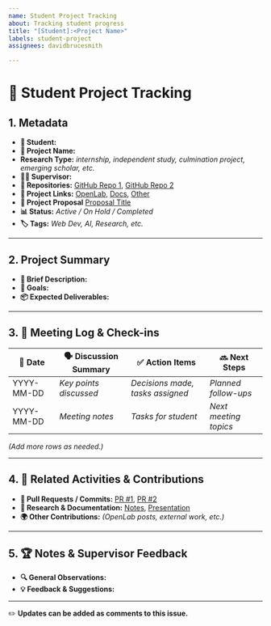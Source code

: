 ```yaml
---
name: Student Project Tracking
about: Tracking student progress
title: "[Student]:<Project Name>"
labels: student-project
assignees: davidbrucesmith

---
```


# 🎯 **Student Project Tracking**

## **1. Metadata**
- **👤 Student:**  
- **📌 Project Name:**
- **Research Type:** _internship, independent study, culmination project, emerging scholar, etc._
- **🧑‍🏫 Supervisor:**  
- **📂 Repositories:** [GitHub Repo 1](#), [GitHub Repo 2](#)  
- **🔗 Project Links:** [OpenLab](#), [Docs](#), [Other](#)
- **📜 Project Proposal** [Proposal Title](#)  
- **📊 Status:** _Active / On Hold / Completed_  
- **🏷 Tags:** _Web Dev, AI, Research, etc._  

---

## **2. Project Summary**
- **📜 Brief Description:**  
- **🎯 Goals:**  
- **📦 Expected Deliverables:**  

---

## **3. 📝 Meeting Log & Check-ins**  

| 📅 Date | 🗣 Discussion Summary | ✅ Action Items | 🔜 Next Steps |
|---------|----------------------|----------------|--------------|
| YYYY-MM-DD | _Key points discussed_ | _Decisions made, tasks assigned_ | _Planned follow-ups_ |
| YYYY-MM-DD | _Meeting notes_ | _Tasks for student_ | _Next meeting topics_ |

_(Add more rows as needed.)_  

---

## **4. 📂 Related Activities & Contributions**
- **🔄 Pull Requests / Commits:** [PR #1](#), [PR #2](#)  
- **📑 Research & Documentation:** [Notes](#), [Presentation](#)  
- **🌍 Other Contributions:** _(OpenLab posts, external work, etc.)_  

---

## **5. 🏆 Notes & Supervisor Feedback**
- **🔍 General Observations:**  
- **💡 Feedback & Suggestions:**  

---

✏️ **Updates can be added as comments to this issue.**

